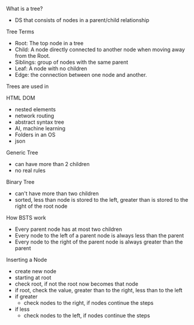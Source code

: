 What is a tree?
- DS that consists of nodes in a parent/child relationship

Tree Terms
- Root: The top node in a tree
- Child: A node directly connected to another node when moving away from the Root.
- Siblings: group of nodes with the same parent
- Leaf: A node with no children
- Edge: the connection between one node and another.



Trees are used in 

HTML DOM
- nested elements
- network routing
- abstract syntax tree
- AI, machine learning
- Folders in an OS
- json


Generic Tree
- can have more than 2 children
- no real rules


Binary Tree
- can't have more than two children 
- sorted, less than node is stored to the left, greater than is stored to the right of the root node

How BSTS work 
- Every parent node has at most two children
- Every node to the left of a parent node is always less than the parent 
- Every node to the right of the parent node is always greater than the parent


Inserting a Node
- create new node
- starting at root
- check root, if not the root now becomes that node
- if root, check the value, greater than to the right, less than to the left
- if greater
    - check nodes to the right, if nodes continue the steps
- if less
    - check nodes to the left, if nodes continue the steps